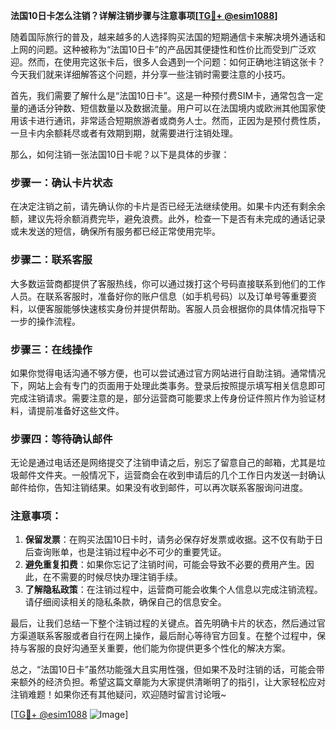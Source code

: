 **法国10日卡怎么注销？详解注销步骤与注意事项[[TG💪+ @esim1088](https://t.me/s/esim1088)]**

随着国际旅行的普及，越来越多的人选择购买法国的短期通信卡来解决境外通话和上网的问题。这种被称为“法国10日卡”的产品因其便捷性和性价比而受到广泛欢迎。然而，在使用完这张卡后，很多人会遇到一个问题：如何正确地注销这张卡？今天我们就来详细解答这个问题，并分享一些注销时需要注意的小技巧。

首先，我们需要了解什么是“法国10日卡”。这是一种预付费SIM卡，通常包含一定量的通话分钟数、短信数量以及数据流量。用户可以在法国境内或欧洲其他国家使用该卡进行通讯，非常适合短期旅游者或商务人士。然而，正因为是预付费性质，一旦卡内余额耗尽或者有效期到期，就需要进行注销处理。

那么，如何注销一张法国10日卡呢？以下是具体的步骤：

### 步骤一：确认卡片状态
在决定注销之前，请先确认你的卡片是否已经无法继续使用。如果卡内还有剩余余额，建议先将余额消费完毕，避免浪费。此外，检查一下是否有未完成的通话记录或未发送的短信，确保所有服务都已经正常使用完毕。

### 步骤二：联系客服
大多数运营商都提供了客服热线，你可以通过拨打这个号码直接联系到他们的工作人员。在联系客服时，准备好你的账户信息（如手机号码）以及订单号等重要资料，以便客服能够快速核实身份并提供帮助。客服人员会根据你的具体情况指导下一步的操作流程。

### 步骤三：在线操作
如果你觉得电话沟通不够方便，也可以尝试通过官方网站进行自助注销。通常情况下，网站上会有专门的页面用于处理此类事务。登录后按照提示填写相关信息即可完成注销请求。需要注意的是，部分运营商可能要求上传身份证件照片作为验证材料，请提前准备好这些文件。

### 步骤四：等待确认邮件
无论是通过电话还是网络提交了注销申请之后，别忘了留意自己的邮箱，尤其是垃圾邮件文件夹。一般情况下，运营商会在收到申请后的几个工作日内发送一封确认邮件给你，告知注销结果。如果没有收到邮件，可以再次联系客服询问进度。

### 注意事项：
1. **保留发票**：在购买法国10日卡时，请务必保存好发票或收据。这不仅有助于日后查询账单，也是注销过程中必不可少的重要凭证。
2. **避免重复扣费**：如果你忘记了注销时间，可能会导致不必要的费用产生。因此，在不需要的时候尽快办理注销手续。
3. **了解隐私政策**：在注销过程中，运营商可能会收集个人信息以完成注销流程。请仔细阅读相关的隐私条款，确保自己的信息安全。

最后，让我们总结一下整个注销过程的关键点。首先明确卡片的状态，然后通过官方渠道联系客服或者自行在网上操作，最后耐心等待官方回复。在整个过程中，保持与客服的良好沟通至关重要，他们能为你提供更多个性化的解决方案。

总之，“法国10日卡”虽然功能强大且实用性强，但如果不及时注销的话，可能会带来额外的经济负担。希望这篇文章能为大家提供清晰明了的指引，让大家轻松应对注销难题！如果你还有其他疑问，欢迎随时留言讨论哦~

[[TG💪+ @esim1088](https://t.me/s/esim1088) ![Image](https://i.postimg.cc/4NQfJmqS/Snipaste-2025-05-13-00-14-12.png)]